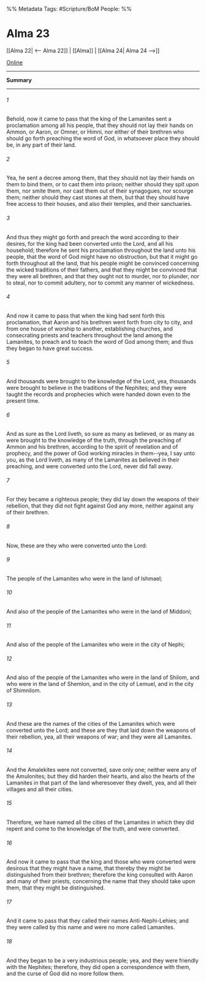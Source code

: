 %% Metadata
Tags: #Scripture/BoM
People: 
%%
# Alma 23
[[Alma 22| <-- Alma 22]] | [[Alma]] | [[Alma 24| Alma 24 -->]]

[Online](https://churchofjesuschrist.org/study/scriptures/bofm/alma/23?lang=eng)

---
__Summary__



---
###### 1
Behold, now it came to pass that the king of the Lamanites sent a proclamation among all his people, that they should not lay their hands on Ammon, or Aaron, or Omner, or Himni, nor either of their brethren who should go forth preaching the word of God, in whatsoever place they should be, in any part of their land.
###### 2
Yea, he sent a decree among them, that they should not lay their hands on them to bind them, or to cast them into prison; neither should they spit upon them, nor smite them, nor cast them out of their synagogues, nor scourge them; neither should they cast stones at them, but that they should have free access to their houses, and also their temples, and their sanctuaries.
###### 3
And thus they might go forth and preach the word according to their desires, for the king had been converted unto the Lord, and all his household; therefore he sent his proclamation throughout the land unto his people, that the word of God might have no obstruction, but that it might go forth throughout all the land, that his people might be convinced concerning the wicked traditions of their fathers, and that they might be convinced that they were all brethren, and that they ought not to murder, nor to plunder, nor to steal, nor to commit adultery, nor to commit any manner of wickedness.
###### 4
And now it came to pass that when the king had sent forth this proclamation, that Aaron and his brethren went forth from city to city, and from one house of worship to another, establishing churches, and consecrating priests and teachers throughout the land among the Lamanites, to preach and to teach the word of God among them; and thus they began to have great success.
###### 5
And thousands were brought to the knowledge of the Lord, yea, thousands were brought to believe in the traditions of the Nephites; and they were taught the records and prophecies which were handed down even to the present time.
###### 6
And as sure as the Lord liveth, so sure as many as believed, or as many as were brought to the knowledge of the truth, through the preaching of Ammon and his brethren, according to the spirit of revelation and of prophecy, and the power of God working miracles in them--yea, I say unto you, as the Lord liveth, as many of the Lamanites as believed in their preaching, and were converted unto the Lord, never did fall away.
###### 7
For they became a righteous people; they did lay down the weapons of their rebellion, that they did not fight against God any more, neither against any of their brethren.
###### 8
Now, these are they who were converted unto the Lord:
###### 9
The people of the Lamanites who were in the land of Ishmael;
###### 10
And also of the people of the Lamanites who were in the land of Middoni;
###### 11
And also of the people of the Lamanites who were in the city of Nephi;
###### 12
And also of the people of the Lamanites who were in the land of Shilom, and who were in the land of Shemlon, and in the city of Lemuel, and in the city of Shimnilom.
###### 13
And these are the names of the cities of the Lamanites which were converted unto the Lord; and these are they that laid down the weapons of their rebellion, yea, all their weapons of war; and they were all Lamanites.
###### 14
And the Amalekites were not converted, save only one; neither were any of the Amulonites; but they did harden their hearts, and also the hearts of the Lamanites in that part of the land wheresoever they dwelt, yea, and all their villages and all their cities.
###### 15
Therefore, we have named all the cities of the Lamanites in which they did repent and come to the knowledge of the truth, and were converted.
###### 16
And now it came to pass that the king and those who were converted were desirous that they might have a name, that thereby they might be distinguished from their brethren; therefore the king consulted with Aaron and many of their priests, concerning the name that they should take upon them, that they might be distinguished.
###### 17
And it came to pass that they called their names Anti-Nephi-Lehies; and they were called by this name and were no more called Lamanites.
###### 18
And they began to be a very industrious people; yea, and they were friendly with the Nephites; therefore, they did open a correspondence with them, and the curse of God did no more follow them.




